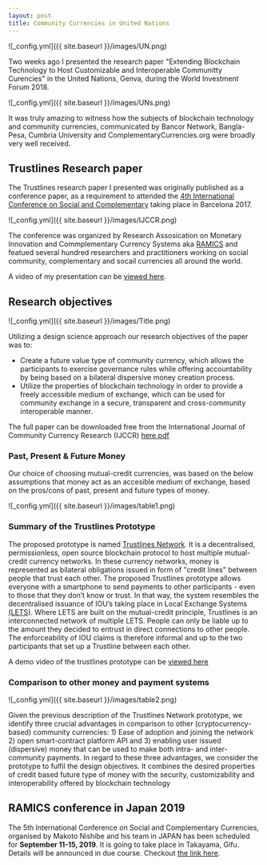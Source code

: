 ```yaml
---
layout: post
title: Community Currencies in United Nations
---
```


![_config.yml]({{ site.baseurl }}/images/UN.png)

Two weeks ago I presented the research paper "Extending Blockchain Technology to Host Customizable and Interoperable Communitty Curencies" in the United Nations, Genva, during the World Investment Forum 2018. 

![_config.yml]({{ site.baseurl }}/images/UNs.png)

It was truly amazing to witness how the subjects of blockchain technology and community currencies, communicated by Bancor Network, Bangla-Pesa, Cumbria University and ComplementaryCurrencies.org were broadly very well received.


## Trustlines Research paper

The Trustlines research paper I presented was originally published as a conference paper, as a requirement to attended the [4th International Conference on Social and Complementary](https://ijccr.net/2016/08/27/iv-international-conference-on-social-and-complementary-currencies-10-14-may-2017/) taking place in Barcelona 2017. 


![_config.yml]({{ site.baseurl }}/images/IJCCR.png)


The conference was organized by Research Assosication on Monetary Innovation and Commplementary Currency Systems aka [RAMICS](https://ramics.org/barcelona2017/) and featued several hundred researchers and practitioners working on social community, complementary and socail currencies all around the world. 
 
A video of my presentation can be [viewed here](https://www.youtube.com/results?search_query=trustlines+network).



## Research objectives


![_config.yml]({{ site.baseurl }}/images/Title.png)

Utilizing a design science approach our research objectives of the paper was to:

- Create a future value type of community currency, which allows the participants to exercise governance
rules while offering accountability by being based on a bilateral dispersive money creation process.
- Utilize the properties of blockchain technology in order to provide a freely accessible medium of exchange,
which can be used for community exchange in a secure, transparent and cross-community interoperable
manner.

The full paper can be downloaded free from the International Journal of Community Currency Research (IJCCR) [here.pdf](https://ijccr.files.wordpress.com/2018/09/71-84-ijccr-2018-summer-friis-glaser1.pdf)


### Past, Present & Future Money

Our choice of choosing mutual-credit currencies, was based on the below assumptions that money act as an accesible medium of exchange, based on the pros/cons of past, present and future types of money.

![_config.yml]({{ site.baseurl }}/images/table1.png)


### Summary of the Trustlines Prototype 


The proposed prototype is named [Trustlines Network](trustlines.network). It is a decentralised, permissionless, open source blockchain protocol to host multiple mutual-credit currency networks. In these currency networks, money is represented as bilateral obligations issued in form of "credit lines" between people that trust each other. The proposed Trustlines prototype
allows everyone with a smartphone to send payments to other participants - even to those that they don’t
know or trust. In that way, the system resembles the decentralised issuance of IOU’s taking place in Local Exchange
Systems [(LETS)](https://en.wikipedia.org/wiki/Local_exchange_trading_system). Where LETS are built on the mutual-credit principle, Trustlines is an interconnected network of multiple LETS. People can only be liable up to the amount they decided to entrust in direct connections to other people. The enforceability of IOU claims is therefore informal and up to the two participants that set up a Trustline between each other. 

A demo video of the trustlines prototype can be [viewed here](https://www.youtube.com/watch?v=CgufxZ4Srwk&t=2s) 


### Comparison to other money and payment systems


![_config.yml]({{ site.baseurl }}/images/table2.png)


Given the previous description of the Trustlines Network prototype, we identify three crucial advantages in comparison
to other (cryptocurrency-based) community currencies: 1) Ease of adoption and joining the network 2)
open smart-contract platform API and 3) enabling user issued (dispersive) money that can be used to make both
intra- and inter-community payments. In regard to these three advantages, we consider the prototype to fulfil the
design objectives. It combines the desired properties of credit based future type of money with the security, customizability
and interoperability offered by blockchain technology


## RAMICS conference in Japan 2019

The 5th International Conference on Social and Complementary Currencies, organised by Makoto Nishibe and his team in JAPAN has been scheduled for **September 11-15, 2019**. It is going to take place in Takayama, Gifu. Details will be announced in due course. Checkout [the link here]([The (https://ramics.org/2018/01/05/japan-2019-our-next-conference/)). 





